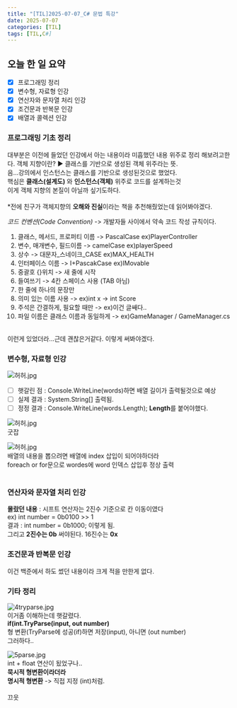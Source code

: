 ```yaml
---
title: "[TIL]2025-07-07_C# 문법 특강"
date: 2025-07-07
categories: [TIL]
tags: [TIL,C#]
---
```


## 오늘 한 일 요약

- [X] 프로그래밍 정리
- [X] 변수형, 자료형 인강
- [X] 연산자와 문자열 처리 인강
- [X] 조건문과 반복문 인강
- [X] 배열과 콜렉션 인강

### 프로그래밍 기초 정리

대부분은 이전에 들었던 인강에서 아는 내용이라 미흡했던 내용 위주로 정리 해보려고한다.
객체 지향이란? ▶️ 클래스를 기반으로 생성된 객체 위주라는 뜻.  
음...강의에서 인스턴스는 클래스를 기반으로 생성된것으로 했었다.  
핵심은 **클래스(설계도)** 와 **인스턴스(객체)** 위주로 코드를 설계하는것  
이게 객체 지향의 본질이 아닐까 싶기도하다.  
<br>
*전에 친구가 객체지향의 **오해와 진실**이라는 책을 추천해줬었는데 읽어봐야겠다.  

*코드 컨벤션(Code Convention)* -> 개발자들 사이에서 약속 코드 작성 규칙이다.  
1. 클래스, 메서드, 프로퍼티 이름 -> PascalCase ex)PlayerController  
2. 변수, 매개변수, 필드이름 -> camelCase ex)playerSpeed  
3. 상수 -> 대문자_스네이크_CASE ex)MAX_HEALTH  
4. 인터페이스 이름 -> I+PascakCase ex)IMovable  
5. 중괄호 {}위치 -> 새 줄에 시작
6. 들여쓰기 -> 4칸 스페이스 사용 (TAB 아님)
7. 한 줄에 하나의 문장만
8. 의미 있는 이름 사용 -> ex)int x -> int Score
9. 주석은 간결하게, 필요할 때만 -> ex)이건 글쌔다..
10. 파일 이름은 클래스 이름과 동일하게 -> ex)GameManager / GameManager.cs
<br>
이런게 있었더라...근데 괜찮은거같다. 이렇게 써봐야겠다.
  
### 변수형, 자료형 인강  
![허허.jpg](assets/img/C#/TIL/Split.jpg)  
- [ ] 햇갈린 점 : Console.WriteLine(words)하면 배열 길이가 출력될것으로 예상  
- [ ] 실제 결과 : System.String[] 출력됨.  
- [ ] 정정 결과 : Console.WriteLine(words.Length); **Length**를 붙어야했다.

![허허.jpg](assets/img/C#/TIL/Split(1).jpg)  
굿잡  

![허허.jpg](assets/img/C#/TIL/Split(2).jpg)  
배열의 내용을 뽑으려면 배열에 index 삽입이 되어야하더라  
foreach or for문으로 wordes에 word 인덱스 삽입후 정상 출력  
<br>

### 연산자와 문자열 처리 인강  
**몰랐던 내용** : 시프트 연산자는 2진수 기준으로 칸 이동이였다  
ex) int number = 0b0100 >> 1  
결과 : int number = 0b1000; 이렇게 됨.  
그리고 **2진수는 0b** 써야된다. 16진수는 **0x**  

### 조건문과 반복문 인강  
이건 백준에서 하도 썼던 내용이라 크게 적을 만한게 없다.  

### 기타 정리  
![4tryparse.jpg](assets/img/C#/TIL/tryparse.jpg)  
이거좀 이해하는데 햇갈렸다.  
**if(int.TryParse(input, out number)**  
형 변환(TryParse에 성공(if)하면 저장(input), 아니면 (out number)  
그러하다..  

![5parse.jpg](assets/img/C#/TIL/parse.jpg)  
int + float 연산이 됬었구나..  
**묵시적 형변환이라더라**  
**명시적 형변환** -> 직접 지정 (int)처럼.  
<br>
끄읏  
